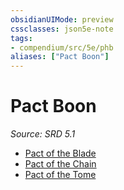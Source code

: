 ```yaml
---
obsidianUIMode: preview
cssclasses: json5e-note
tags:
- compendium/src/5e/phb
aliases: ["Pact Boon"]
---
```

# Pact Boon
*Source: SRD 5.1* 

- [Pact of the Blade](compendium/optional-features/pact-of-the-blade.md)
- [Pact of the Chain](compendium/optional-features/pact-of-the-chain.md)
- [Pact of the Tome](compendium/optional-features/pact-of-the-tome.md)